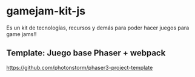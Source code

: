 # gamejam-kit-js
Es un kit de tecnologías, recursos y demás para poder hacer juegos para game jams!!

## Template: Juego base Phaser + webpack
https://github.com/photonstorm/phaser3-project-template
